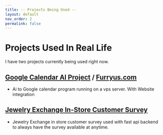 ```yaml
---
title: -- Projects Being Used --
layout: default
nav_order: 2
permalink: false
---
```


# Projects Used In Real Life
I have two projects currently being used right now.

## [Google Calendar AI Project](./GoogleCalendarAi.html) / [Furryus.com](https://furryus.com)
- Ai to Google calendar program running on a vps server. With Website integration

## [Jewelry Exchange In-Store Customer Survey](./JewelryExchangeSurvey.html)
- Jewelry Exchange in store customer survey used with fast api backend to
always have the survey available at anytime.